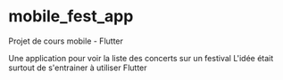 # mobile_fest_app

Projet de cours mobile -  Flutter

Une application pour voir la liste des concerts sur un festival
L'idée était surtout de s'entrainer à utiliser Flutter
